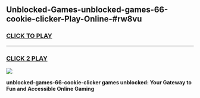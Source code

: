 
## Unblocked-Games-unblocked-games-66-cookie-clicker-Play-Online-#rw8vu
<h3>
<a href="https://premium.freeplayer.one?title=unblocked-games-66-cookie-clicker&ref=27F">CLICK TO PLAY</a></h3>
<hr>

<h3>
<a href="https://premium.freeplayer.one?title=unblocked-games-66-cookie-clicker&ref=27F">CLICK 2 PLAY</a>
  
</h3>

<a href="https://premium.freeplayer.one?title=unblocked-games-66-cookie-clicker&ref=27F"><img src="https://clearcache.store/games.png"></a>


**unblocked-games-66-cookie-clicker games unblocked: Your Gateway to Fun and Accessible Online Gaming**
